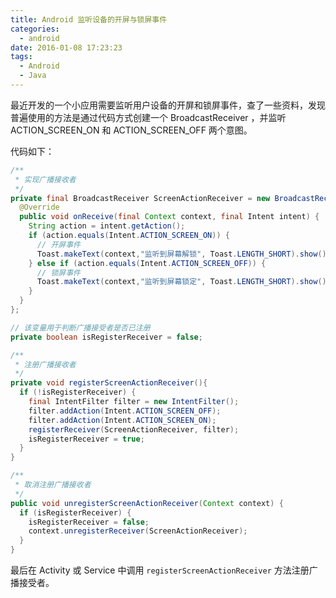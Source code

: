 ```yaml
---
title: Android 监听设备的开屏与锁屏事件
categories:
  - android
date: 2016-01-08 17:23:23
tags:
  - Android
  - Java
---
```


最近开发的一个小应用需要监听用户设备的开屏和锁屏事件，查了一些资料，发现普遍使用的方法是通过代码方式创建一个 BroadcastReceiver ，并监听 ACTION_SCREEN_ON 和 ACTION_SCREEN_OFF 两个意图。

<!-- more -->

代码如下：

``` java
/**
 * 实现广播接收者
 */
private final BroadcastReceiver ScreenActionReceiver = new BroadcastReceiver(){
  @Override
  public void onReceive(final Context context, final Intent intent) {
    String action = intent.getAction();
    if (action.equals(Intent.ACTION_SCREEN_ON)) {
      // 开屏事件
      Toast.makeText(context,"监听到屏幕解锁", Toast.LENGTH_SHORT).show();
    } else if (action.equals(Intent.ACTION_SCREEN_OFF)) {
      // 锁屏事件
      Toast.makeText(context,"监听到屏幕锁定", Toast.LENGTH_SHORT).show();
    }
  }
};
```

``` java
// 该变量用于判断广播接受者是否已注册
private boolean isRegisterReceiver = false;
```
``` java
/**
 * 注册广播接收者
 */
private void registerScreenActionReceiver(){
  if (!isRegisterReceiver) {
    final IntentFilter filter = new IntentFilter();
    filter.addAction(Intent.ACTION_SCREEN_OFF);
    filter.addAction(Intent.ACTION_SCREEN_ON);
    registerReceiver(ScreenActionReceiver, filter);
    isRegisterReceiver = true;
  }
}

/**
 * 取消注册广播接收者
 */
public void unregisterScreenActionReceiver(Context context) {
  if (isRegisterReceiver) {
    isRegisterReceiver = false;
    context.unregisterReceiver(ScreenActionReceiver);
  }
}
```

最后在 Activity 或 Service 中调用 `registerScreenActionReceiver` 方法注册广播接受者。